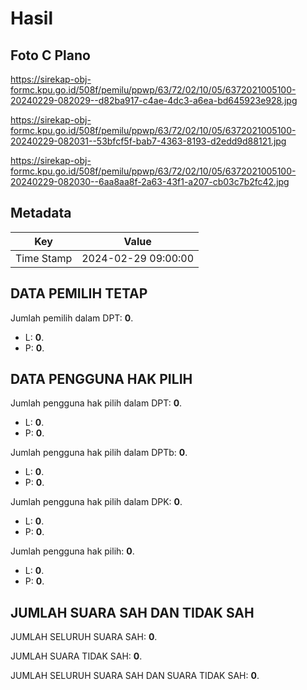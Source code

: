 # Hasil

## Foto C Plano

https://sirekap-obj-formc.kpu.go.id/508f/pemilu/ppwp/63/72/02/10/05/6372021005100-20240229-082029--d82ba917-c4ae-4dc3-a6ea-bd645923e928.jpg

https://sirekap-obj-formc.kpu.go.id/508f/pemilu/ppwp/63/72/02/10/05/6372021005100-20240229-082031--53bfcf5f-bab7-4363-8193-d2edd9d88121.jpg

https://sirekap-obj-formc.kpu.go.id/508f/pemilu/ppwp/63/72/02/10/05/6372021005100-20240229-082030--6aa8aa8f-2a63-43f1-a207-cb03c7b2fc42.jpg


## Metadata

| Key        | Value               |
| ---------- | ------------------- |
| Time Stamp | 2024-02-29 09:00:00 |


## DATA PEMILIH TETAP

Jumlah pemilih dalam DPT: **0**.
 * L: **0**.
 * P: **0**.

## DATA PENGGUNA HAK PILIH

Jumlah pengguna hak pilih dalam DPT: **0**.
 * L: **0**.
 * P: **0**.

Jumlah pengguna hak pilih dalam DPTb: **0**.
 * L: **0**.
 * P: **0**.

Jumlah pengguna hak pilih dalam DPK: **0**.
 * L: **0**.
 * P: **0**.

Jumlah pengguna hak pilih: **0**.
 * L: **0**.
 * P: **0**.

## JUMLAH SUARA SAH DAN TIDAK SAH

JUMLAH SELURUH SUARA SAH: **0**.

JUMLAH SUARA TIDAK SAH: **0**.

JUMLAH SELURUH SUARA SAH DAN SUARA TIDAK SAH: **0**.


